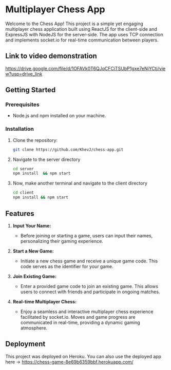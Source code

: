 # Multiplayer Chess App

Welcome to the Chess App! This project is a simple yet engaging multiplayer chess application built using ReactJS for the client-side and ExpressJS with NodeJS for the server-side. The app uses TCP connection and implements socket.io for real-time communication between players.

## Link to video demonstration
https://drive.google.com/file/d/1OFAVk0T6QJqCFCiTSUbP1gxe7eNjYCtj/view?usp=drive_link


## Getting Started

### Prerequisites

- Node.js and npm installed on your machine.

### Installation

1. Clone the repository:

   ```bash
   git clone https://github.com/KhevJ/chess-app.git


2. Navigate to the server directory

   ```bash
   cd server
   npm install  && npm start

3. Now, make another terminal and navigate to the client directory

   ```bash
   cd client
   npm install && npm start


## Features

1. **Input Your Name:**
   - Before joining or starting a game, users can input their names, personalizing their gaming experience.

2. **Start a New Game:**
   - Initiate a new chess game and receive a unique game code. This code serves as the identifier for your game.

3. **Join Existing Game:**
   - Enter a provided game code to join an existing game. This allows users to connect with friends and participate in ongoing matches.

4. **Real-time Multiplayer Chess:**
   - Enjoy a seamless and interactive multiplayer chess experience facilitated by socket.io. Moves and game progress are communicated in real-time, providing a dynamic gaming atmosphere.
  
 ## Deployment
 This project was deployed on Heroku.
 You can also use the deployed app here -> https://chess-game-8e69b6359bbf.herokuapp.com/







